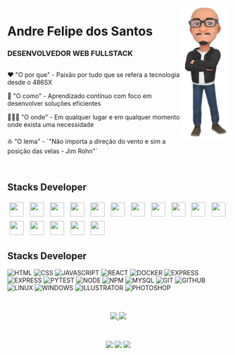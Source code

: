 <img  align="right" margin-left=50px height='300px' src="./avatar_new.png">

<div width="70%">
  <h1 align='left'>Andre Felipe dos Santos</h1>
  <h3 align='left'>DESENVOLVEDOR WEB FULLSTACK</h3>

  <div style='display: flex'>
    <div left="justify">
      <p>
      ❤️ "O por que" - Paixão por tudo que se refera a tecnologia desde o 486SX
      </p>
      <p>
      🎯 "O como" - Aprendizado contínuo com foco em desenvolver soluções eficientes
      </p>
      <p>
      👨🏾‍💻 "O onde" - Em qualquer lugar e em qualquer momento onde exista uma necessidade
      </p>
      </p>
      ⛵️ "O lema" - `"Não importa a direção do vento e sim a posição das velas - Jim Rohn"`
      </p>    
    </div>
  </div>
</div>

<br />

## Stacks Developer 
<div>
  <img style="padding: 5px" height="32" width="32" src="https://cdn.simpleicons.org/html5" />
  <img style="padding: 5px" height="32" width="32" src="https://cdn.simpleicons.org/css3" />
  <img style="padding: 5px" height="32" width="32" src="https://cdn.simpleicons.org/javascript" />
  <img style="padding: 5px" height="32" width="32" src="https://cdn.simpleicons.org/react" />
  <img style="padding: 5px" height="32" width="32" src="https://cdn.simpleicons.org/docker" />
  <img style="padding: 5px" height="32" width="32" src="https://cdn.simpleicons.org/express" />
  <img style="padding: 5px" height="32" width="32" src="https://cdn.simpleicons.org/pytest" />
  <img style="padding: 5px" height="32" width="32" src="https://cdn.simpleicons.org/nodedotjs" />
  <img style="padding: 5px" height="32" width="32" src="https://cdn.simpleicons.org/npm" />
  <img style="padding: 5px" height="32" width="32" src="https://cdn.simpleicons.org/mysql" />
  <img style="padding: 5px" height="32" width="32" src="https://cdn.simpleicons.org/git" />
  <img style="padding: 5px" height="32" width="32" src="https://cdn.simpleicons.org/github" />
  <img style="padding: 5px" height="32" width="32" src="https://cdn.simpleicons.org/linux" />
  <img style="padding: 5px" height="32" width="32" src="https://cdn.simpleicons.org/windows" />
  <img style="padding: 5px" height="32" width="32" src="https://cdn.simpleicons.org/adobeillustrator" />
  <img style="padding: 5px" height="32" width="32" src="https://cdn.simpleicons.org/adobephotoshop" />
</div>

## Stacks Developer 
![HTML](https://img.shields.io/badge/HTML5-text?style=for-the-badges&logo=html5&labelColor=CCCCCC&color=3776AB)
![CSS](https://img.shields.io/badge/CSS3-text?style=for-the-badges&logo=css3&labelColor=CCCCCC&color=3776AB)
![JAVASCRIPT](https://img.shields.io/badge/JAVASCRIPT-text?style=for-the-badges&logo=javascript&labelColor=CCCCCC&color=3776AB)
![REACT](https://img.shields.io/badge/REACT-text?style=for-the-badges&logo=react&labelColor=CCCCCC&color=3776AB)
![DOCKER](https://img.shields.io/badge/DOCKER-text?style=for-the-badges&logo=docker&labelColor=CCCCCC&color=3776AB)
![EXPRESS](https://img.shields.io/badge/EXPRESS-text?style=for-the-badges&logo=express&labelColor=CCCCCC&color=3776AB)
![EXPRESS](https://img.shields.io/badge/EXPRESS-text?style=for-the-badges&logo=express&labelColor=CCCCCC&color=3776AB)
![PYTEST](https://img.shields.io/badge/PYTEST-text?style=for-the-badges&logo=pytest&labelColor=CCCCCC&color=3776AB)
![NODE](https://img.shields.io/badge/NODE-text?style=for-the-badges&logo=nodedotjs&labelColor=CCCCCC&color=3776AB)
![NPM](https://img.shields.io/badge/NPM-text?style=for-the-badges&logo=npm&labelColor=CCCCCC&color=3776AB)
![MYSQL](https://img.shields.io/badge/MYSQL-text?style=for-the-badges&logo=mysql&labelColor=CCCCCC&color=3776AB)
![GIT](https://img.shields.io/badge/GIT-text?style=for-the-badges&logo=git&labelColor=CCCCCC&color=3776AB)
![GITHUB](https://img.shields.io/badge/GITHUB-text?style=for-the-badges&logo=github&labelColor=CCCCCC&color=3776AB)
![LINUX](https://img.shields.io/badge/LINUX-text?style=for-the-badges&logo=linux&labelColor=CCCCCC&color=3776AB)
![WINDOWS](https://img.shields.io/badge/WINDOWS-text?style=for-the-badges&logo=windows&labelColor=CCCCCC&color=3776AB)
![ILLUSTRATOR](https://img.shields.io/badge/ILLUSTRATOR-text?style=for-the-badges&logo=adobeillustrator&labelColor=CCCCCC&color=3776AB)
![PHOTOSHOP](https://img.shields.io/badge/PHOTOSHOP-text?style=for-the-badges&logo=adobephotoshop&labelColor=CCCCCC&color=3776AB)

##

<br>
<div align="center">
  <a href="https://github.com/afstudiox"><img height="180em" src="https://github-readme-stats.vercel.app/api?username=afstudiox&show_icons=true&theme=github_dark&include_all_commits=true&count_private=true"/>
  <img height="180em" src="https://github-readme-stats.vercel.app/api/top-langs/?username=afstudiox&layout=compact&langs_count=7&theme=github_dark"/>
</div>

##

<div style='display: inline_block' align='center'><br>
  <a href = 'https://wa.me/5527998415708' target = '_blank'> <img height='30px' src='https://img.shields.io/badge/WhatsApp-25D366?style=for-the-badge&logo=whatsapp&logoColor=white'></a>
  <a href = 'mailto:afelipes@gmail.com' target = '_blank'> <img width='100px' eight='30px' src='https://img.shields.io/badge/Gmail-D14836?style=for-the-badge&logo=gmail&logoColor=white'></a>
  <a href = 'https://www.linkedin.com/in/afelipes/' target = '_blank'> <img height='30px' src='https://img.shields.io/badge/LinkedIn-0077B5?style=for-the-badge&logo=linkedin&logoColor=white'></a>
</div>
